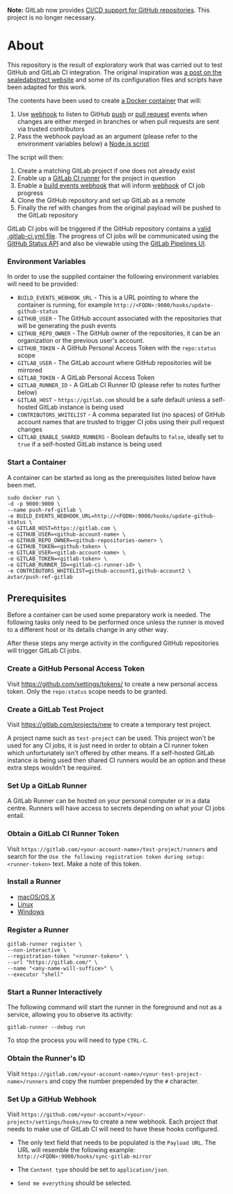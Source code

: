 **Note:** GitLab now provides [CI/CD support for GitHub repositories](https://about.gitlab.com/features/github/). This project is no longer necessary. 

# About

This repository is the result of exploratory work that was carried out to test GitHub and GitLab CI integration. The original inspiration was [a post on the sealedabstract website](http://faq.sealedabstract.com/gitlab_mirror/) and some of its configuration files and scripts have been adapted for this work.

The contents have been used to create [a Docker container](https://hub.docker.com/r/avtar/push-ref-gitlab/) that will:

1. Use [webhook](https://github.com/adnanh/webhook/) to listen to GitHub [push](https://developer.github.com/v3/activity/events/types/#pushevent) or [pull request](https://developer.github.com/v3/activity/events/types/#pullrequestevent) events when changes are either merged in branches or when pull requests are sent via trusted contributors
1. Pass the webhook payload as an argument (please refer to the environment variables below) a [Node.js script](ansible/files/sync-gitlab-mirror.js)

The script will then:

1. Create a matching GitLab project if one does not already exist
1. Enable up a [GitLab CI runner](https://docs.gitlab.com/ee/ci/runners/README.html) for the project in question
1. Enable a [build events webhook](https://gitlab.com/gitlab-org/gitlab-ce/issues/4278) that will inform [webhook](https://github.com/adnanh/webhook/) of CI job progress
1. Clone the GitHub repository and set up GitLab as a remote
1. Finally the ref with changes from the original payload will be pushed to the GitLab repository

GitLab CI jobs will be triggered if the GitHub repository contains a [valid](https://gitlab.com/ci/lint) [.gitlab-ci.yml file](https://issues.gpii.net/browse/GPII-2123?focusedCommentId=22422&page=com.atlassian.jira.plugin.system.issuetabpanels:comment-tabpanel#comment-22422). The progress of CI jobs will be communicated using the [GitHub Status API](https://developer.github.com/v3/repos/statuses/) and also be viewable using the [GitLab Pipelines UI](https://docs.gitlab.com/ee/ci/pipelines.html).

### Environment Variables

In order to use the supplied container the following environment variables will need to be provided:

* ``BUILD_EVENTS_WEBHOOK_URL`` - This is a URL pointing to where the container is running, for example ``http://<FQDN>:9000/hooks/update-github-status``
* ``GITHUB_USER`` - The GitHub account associated with the repositories that will be generating the push events
* ``GITHUB_REPO_OWNER`` - The GitHub owner of the repositories, it can be an organization or the previous user's account.
* ``GITHUB_TOKEN`` - A GitHub Personal Access Token with the ``repo:status`` scope
* ``GITLAB_USER`` - The GitLab account where GitHub repositories will be mirrored
* ``GITLAB_TOKEN`` - A GitLab Personal Access Token
* ``GITLAB_RUNNER_ID`` - A GitLab CI Runner ID (please refer to notes further below)
* ``GITLAB_HOST`` - ``https://gitlab.com`` should be a safe default unless a self-hosted GitLab instance is being used
* ``CONTRIBUTORS_WHITELIST`` - A comma separated list (no spaces) of GitHub account names that are trusted to trigger CI jobs using their pull request changes
* ``GITLAB_ENABLE_SHARED_RUNNERS`` - Boolean defaults to ``false``, ideally set to ``true`` if a self-hosted GitLab instance is being used

### Start a Container

A container can be started as long as the prerequisites listed below have been met.

```
sudo docker run \
-d -p 9000:9000 \
--name push-ref-gitlab \
-e BUILD_EVENTS_WEBHOOK_URL=http://<FQDN>:9000/hooks/update-github-status \
-e GITLAB_HOST=https://gitlab.com \
-e GITHUB_USER=<github-account-name> \
-e GITHUB_REPO_OWNER=<github-repositories-owner> \
-e GITHUB_TOKEN=<github-token> \
-e GITLAB_USER=<gitlab-account-name> \
-e GITLAB_TOKEN=<gitlab-token> \
-e GITLAB_RUNNER_ID=<gitlab-ci-runner-id> \
-e CONTRIBUTORS_WHITELIST=github-account1,github-account2 \
avtar/push-ref-gitlab
```

## Prerequisites

Before a container can be used some preparatory work is needed. The following tasks only need to be performed once unless the runner is  moved to a different host or its details change in any other way. 

After these steps any merge activity in the configured GitHub repositories will trigger GitLab CI jobs.

### Create a GitHub Personal Access Token

Visit https://github.com/settings/tokens/ to create a new personal access token. Only the ``repo:status`` scope needs to be granted.

### Create a GitLab Test Project

Visit https://gitlab.com/projects/new to create a temporary test project.

A project name such as ``test-project`` can be used. This project won't be used for any CI jobs, it is just need in order to obtain a CI runner token which unfortunately isn't offered by other means. If a self-hosted GitLab instance is being used then shared CI runners would be an option and these extra steps wouldn't be required.

### Set Up a GitLab Runner

A GitLab Runner can be hosted on your personal computer or in a data centre. Runners will have access to secrets depending on what your CI jobs entail.

### Obtain a GitLab CI Runner Token

Visit ``https://gitlab.com/<your-account-name>/test-project/runners`` and search for the ``Use the following registration token during setup: <runner-token>`` text. Make a note of this token.

### Install a Runner
* [macOS/OS X](https://docs.gitlab.com/runner/install/osx.html)
* [Linux](https://docs.gitlab.com/runner/install/linux-repository.html)
* [Windows](https://docs.gitlab.com/runner/install/windows.html)

### Register a Runner 

```
gitlab-runner register \
--non-interactive \
--registration-token "<runner-token>" \
--url "https://gitlab.com/" \
--name "<any-name-will-suffice>" \
--executor "shell"
```

### Start a Runner Interactively

The following command will start the runner in the foreground and not as a service, allowing you to observe its activity:

``gitlab-runner --debug run``

To stop the process you will need to type ``CTRL-C``.

### Obtain the Runner's ID

Visit ``https://gitlab.com/<your-account-name>/<your-test-project-name>/runners`` and copy the number prepended by the ``#`` character.

### Set Up a GitHub Webhook

Visit ``https://github.com/<your-account>/<your-project>/settings/hooks/new`` to create a new webhook. Each project that needs to make use of GitLab CI will need to have these hooks configured.

* The only text field that needs to be populated is the ``Payload URL``. The URL will resemble the following example: ``http://<FQDN>:9000/hooks/sync-gitlab-mirror``

* The ``Content type`` should be set to ``application/json``.

* ``Send me everything`` should be selected.
